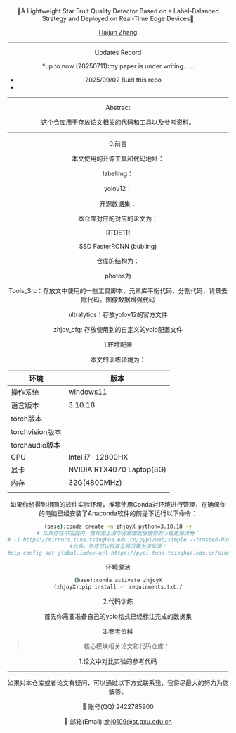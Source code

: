 
<center> 🚀A Lightweight Star Fruit Quality Detector Based on a Label-Balanced Strategy and Deployed on Real-Time Edge Devices🚀


[Haijun Zhang](https://github.com/zhanghjoy)

---
Updates Record

*up to now (20250711):my paper is under writing......
* 2025/09/02 Buid this repo
* 

---
Abstract

这个仓库用于存放论文相关的代码和工具以及参考资料。



---

0.前言

本文使用的开源工具和代码地址：

labelimg：

yolov12：

开源数据集：

本仓库对应的对应的论文为：

RTDETR

SSD FasterRCNN (bubling)

仓库的结构为：

photos为

Tools_Src：存放文中使用的一些工具脚本，元素库平衡代码，分割代码，背景去除代码。图像数据增强代码

ultralytics：存放yolov12的官方文件

zhjoy_cfg: 存放使用到的自定义的yolo配置文件

>

1.环境配置

本文的训练环境为：

| 环境            | 版本                      |
| --------------- | ------------------------- |
| 操作系统        | windows11                 |
| 语言版本        | 3.10.18                   |
| torch版本       |                           |
| torchvision版本 |                           |
| torchaudio版本  |                           |
| CPU             | Intel i7-12800HX          |
| 显卡            | NVIDIA RTX4070 Laptop(8G) |
| 内存            | 32G(4800MHz)              |
|                 |                           |

如果你想得到相同的软件实验环境，推荐使用Conda对环境进行管理，在确保你的电脑已经安装了Anaconda软件的前提下运行以下命令：

```bash
(base):conda create -n zhjoyX python=3.10.18 -y
# 如果你在中国国内，推荐加上清华源镜像能够使你的下载更加流畅：
# -i https://mirrors.tuna.tsinghua.edu.cn/pypi/web/simple --trusted-host=https://mirrors.tuna.tsinghua.edu.cn/pypi/web/simple
#此外，你还可以将其全局设置为清华源：
#pip config set global.index-url https://pypi.tuna.tsinghua.edu.cn/simple
```

环境激活

```bash
(base):conda activate zhjoyX
(zhjoyX):pip install -r requirments.txt./
```

2.代码训练

首先你需要准备自己的yolo格式已经标注完成的数据集

3.参考资料

> 核心模块相关论文和代码仓库：
>
> 

1.论文中对比实验的参考代码





---

如果对本仓库或者论文有疑问，可以通过以下方式联系我，我将尽最大的努力为您解答。

:rocket: 账号(QQ):2422785900

:robot: 邮箱(Email):zhj0109@st.gxu.edu.cn

